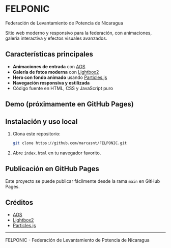 # FELPONIC

Federación de Levantamiento de Potencia de Nicaragua

Sitio web moderno y responsivo para la federación, con animaciones, galería interactiva y efectos visuales avanzados.

## Características principales
- **Animaciones de entrada** con [AOS](https://michalsnik.github.io/aos/)
- **Galería de fotos moderna** con [Lightbox2](https://lokeshdhakar.com/projects/lightbox2/)
- **Hero con fondo animado** usando [Particles.js](https://vincentgarreau.com/particles.js/)
- **Navegación responsiva y estilizada**
- Código fuente en HTML, CSS y JavaScript puro

## Demo (próximamente en GitHub Pages)

## Instalación y uso local
1. Clona este repositorio:
   ```bash
   git clone https://github.com/marcasnt/FELPONIC.git
   ```
2. Abre `index.html` en tu navegador favorito.

## Publicación en GitHub Pages
Este proyecto se puede publicar fácilmente desde la rama `main` en GitHub Pages.

## Créditos
- [AOS](https://michalsnik.github.io/aos/)
- [Lightbox2](https://lokeshdhakar.com/projects/lightbox2/)
- [Particles.js](https://vincentgarreau.com/particles.js/)

---

FELPONIC - Federación de Levantamiento de Potencia de Nicaragua
